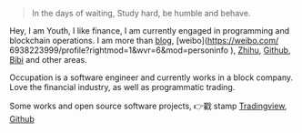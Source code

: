 

> In the days of waiting,
> Study hard, be humble and behave.


Hey, I am Youth, I like finance, I am currently engaged in programming and blockchain operations. I am more than [blog](https://huangxinglong.github.io/), [weibo](https://weibo.com/ 6938223999/profile?rightmod=1&wvr=6&mod=personinfo
), [Zhihu](https://www.zhihu.com/people/molly-20-83
), [Github](http://github.com/huangxinglong), [Bibi](https://space.bilibili.com/388565246
) and other areas.

Occupation is a software engineer and currently works in a block company. Love the financial industry, as well as programmatic trading.

Some works and open source software projects, 👉戳 stamp [Tradingview](https://cn.tradingview.com/u/huangxinglong/), [Github](http://github.com/huangxinglong)


